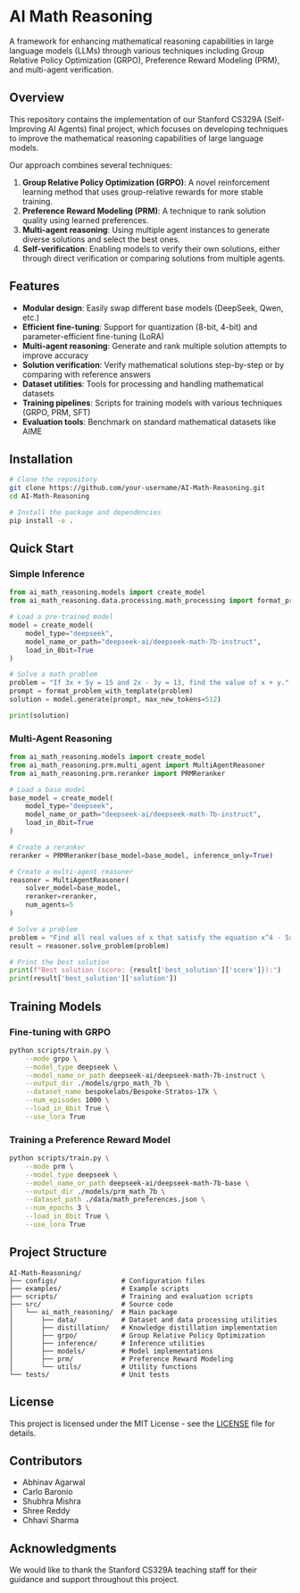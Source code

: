 # AI Math Reasoning

A framework for enhancing mathematical reasoning capabilities in large language models (LLMs) through various techniques including Group Relative Policy Optimization (GRPO), Preference Reward Modeling (PRM), and multi-agent verification.

## Overview

This repository contains the implementation of our Stanford CS329A (Self-Improving AI Agents) final project, which focuses on developing techniques to improve the mathematical reasoning capabilities of large language models.

Our approach combines several techniques:

1. **Group Relative Policy Optimization (GRPO)**: A novel reinforcement learning method that uses group-relative rewards for more stable training.
2. **Preference Reward Modeling (PRM)**: A technique to rank solution quality using learned preferences.
3. **Multi-agent reasoning**: Using multiple agent instances to generate diverse solutions and select the best ones.
4. **Self-verification**: Enabling models to verify their own solutions, either through direct verification or comparing solutions from multiple agents.

## Features

- **Modular design**: Easily swap different base models (DeepSeek, Qwen, etc.)
- **Efficient fine-tuning**: Support for quantization (8-bit, 4-bit) and parameter-efficient fine-tuning (LoRA)
- **Multi-agent reasoning**: Generate and rank multiple solution attempts to improve accuracy
- **Solution verification**: Verify mathematical solutions step-by-step or by comparing with reference answers
- **Dataset utilities**: Tools for processing and handling mathematical datasets
- **Training pipelines**: Scripts for training models with various techniques (GRPO, PRM, SFT)
- **Evaluation tools**: Benchmark on standard mathematical datasets like AIME

## Installation

```bash
# Clone the repository
git clone https://github.com/your-username/AI-Math-Reasoning.git
cd AI-Math-Reasoning

# Install the package and dependencies
pip install -e .
```

## Quick Start

### Simple Inference

```python
from ai_math_reasoning.models import create_model
from ai_math_reasoning.data.processing.math_processing import format_problem_with_template

# Load a pre-trained model
model = create_model(
    model_type="deepseek",
    model_name_or_path="deepseek-ai/deepseek-math-7b-instruct",
    load_in_8bit=True
)

# Solve a math problem
problem = "If 3x + 5y = 15 and 2x - 3y = 13, find the value of x + y."
prompt = format_problem_with_template(problem)
solution = model.generate(prompt, max_new_tokens=512)

print(solution)
```

### Multi-Agent Reasoning

```python
from ai_math_reasoning.models import create_model
from ai_math_reasoning.prm.multi_agent import MultiAgentReasoner
from ai_math_reasoning.prm.reranker import PRMReranker

# Load a base model
base_model = create_model(
    model_type="deepseek",
    model_name_or_path="deepseek-ai/deepseek-math-7b-instruct",
    load_in_8bit=True
)

# Create a reranker
reranker = PRMReranker(base_model=base_model, inference_only=True)

# Create a multi-agent reasoner
reasoner = MultiAgentReasoner(
    solver_model=base_model,
    reranker=reranker,
    num_agents=5
)

# Solve a problem
problem = "Find all real values of x that satisfy the equation x^4 - 5x^2 + 4 = 0."
result = reasoner.solve_problem(problem)

# Print the best solution
print(f"Best solution (score: {result['best_solution']['score']}):")
print(result['best_solution']['solution'])
```

## Training Models

### Fine-tuning with GRPO

```bash
python scripts/train.py \
    --mode grpo \
    --model_type deepseek \
    --model_name_or_path deepseek-ai/deepseek-math-7b-instruct \
    --output_dir ./models/grpo_math_7b \
    --dataset_name bespokelabs/Bespoke-Stratos-17k \
    --num_episodes 1000 \
    --load_in_8bit True \
    --use_lora True
```

### Training a Preference Reward Model

```bash
python scripts/train.py \
    --mode prm \
    --model_type deepseek \
    --model_name_or_path deepseek-ai/deepseek-math-7b-base \
    --output_dir ./models/prm_math_7b \
    --dataset_path ./data/math_preferences.json \
    --num_epochs 3 \
    --load_in_8bit True \
    --use_lora True
```

## Project Structure

```
AI-Math-Reasoning/
├── configs/                # Configuration files
├── examples/               # Example scripts
├── scripts/                # Training and evaluation scripts
├── src/                    # Source code
│   └── ai_math_reasoning/  # Main package
│       ├── data/           # Dataset and data processing utilities
│       ├── distillation/   # Knowledge distillation implementation
│       ├── grpo/           # Group Relative Policy Optimization
│       ├── inference/      # Inference utilities
│       ├── models/         # Model implementations
│       ├── prm/            # Preference Reward Modeling
│       └── utils/          # Utility functions
└── tests/                  # Unit tests
```

## License

This project is licensed under the MIT License - see the [LICENSE](LICENSE) file for details.

## Contributors

- Abhinav Agarwal
- Carlo Baronio
- Shubhra Mishra
- Shree Reddy
- Chhavi Sharma

## Acknowledgments

We would like to thank the Stanford CS329A teaching staff for their guidance and support throughout this project.
